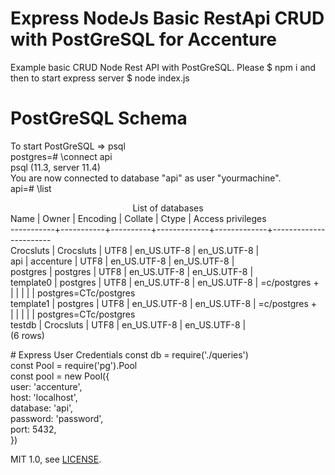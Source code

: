 # Express NodeJs Basic RestApi CRUD with PostGreSQL for Accenture

Example basic CRUD Node Rest API with PostGreSQL. Please $ npm i and then to start express server $ node index.js

# PostGreSQL Schema
To start PostGreSQL => psql <br>
postgres=# \connect api<br>
psql (11.3, server 11.4)<br>
You are now connected to database "api" as user "yourmachine".<br>
api=# \list<br>
<p>
                                  <center>List of databases</center>
   Name    |   Owner   | Encoding |   Collate   |    Ctype    |   Access privileges   <br>
-----------+-----------+----------+-------------+-------------+-----------------------<br>
 Crocsluts | Crocsluts | UTF8     | en_US.UTF-8 | en_US.UTF-8 | <br>
 api       | accenture | UTF8     | en_US.UTF-8 | en_US.UTF-8 | <br>
 postgres  | postgres  | UTF8     | en_US.UTF-8 | en_US.UTF-8 | <br>
 template0 | postgres  | UTF8     | en_US.UTF-8 | en_US.UTF-8 | =c/postgres          +<br>
           |           |          |             |             | postgres=CTc/postgres<br>
 template1 | postgres  | UTF8     | en_US.UTF-8 | en_US.UTF-8 | =c/postgres          +<br>
           |           |          |             |             | postgres=CTc/postgres<br>
 testdb    | Crocsluts | UTF8     | en_US.UTF-8 | en_US.UTF-8 | <br>
(6 rows)<br>
<p>
# Express User Credentials
const db = require('./queries')<br>
const Pool = require('pg').Pool<br>
const pool = new Pool({<br>
  user: 'accenture',<br>
  host: 'localhost',<br>
  database: 'api',<br>
  password: 'password',<br>
  port: 5432,<br>
})<br>




MIT 1.0, see [LICENSE](LICENSE).
